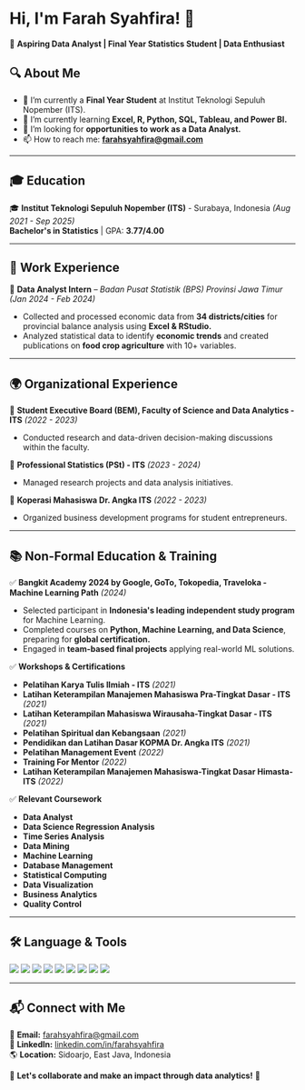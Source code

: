 # Hi, I'm Farah Syahfira! 👋  

🎯 **Aspiring Data Analyst | Final Year Statistics Student | Data Enthusiast**  

## 🔍 About Me  
- 🔭 I’m currently a **Final Year Student** at Institut Teknologi Sepuluh Nopember (ITS).  
- 🌱 I’m currently learning **Excel, R, Python, SQL, Tableau, and Power BI.**  
- 👯 I’m looking for **opportunities to work as a Data Analyst.**  
- 📫 How to reach me: **farahsyahfira@gmail.com**  

---

## 🎓 Education  
🎓 **Institut Teknologi Sepuluh Nopember (ITS)** - Surabaya, Indonesia *(Aug 2021 - Sep 2025)*  
**Bachelor's in Statistics** | GPA: **3.77/4.00**  

---

## 💼 Work Experience  
🔹 **Data Analyst Intern** – *Badan Pusat Statistik (BPS) Provinsi Jawa Timur* *(Jan 2024 - Feb 2024)*  
- Collected and processed economic data from **34 districts/cities** for provincial balance analysis using **Excel & RStudio.**  
- Analyzed statistical data to identify **economic trends** and created publications on **food crop agriculture** with 10+ variables.  

---

## 🌍 Organizational Experience  
🔹 **Student Executive Board (BEM), Faculty of Science and Data Analytics - ITS** *(2022 - 2023)*  
- Conducted research and data-driven decision-making discussions within the faculty.  

🔹 **Professional Statistics (PSt) - ITS** *(2023 - 2024)*  
- Managed research projects and data analysis initiatives.  

🔹 **Koperasi Mahasiswa Dr. Angka ITS** *(2022 - 2023)*  
- Organized business development programs for student entrepreneurs.  

---

## 📚 Non-Formal Education & Training  
✅ **Bangkit Academy 2024 by Google, GoTo, Tokopedia, Traveloka - Machine Learning Path** *(2024)*  
- Selected participant in **Indonesia's leading independent study program** for Machine Learning.  
- Completed courses on **Python, Machine Learning, and Data Science**, preparing for **global certification.**  
- Engaged in **team-based final projects** applying real-world ML solutions.  

✅ **Workshops & Certifications**  
- **Pelatihan Karya Tulis Ilmiah - ITS** *(2021)*  
- **Latihan Keterampilan Manajemen Mahasiswa Pra-Tingkat Dasar - ITS** *(2021)*  
- **Latihan Keterampilan Mahasiswa Wirausaha-Tingkat Dasar - ITS** *(2021)*  
- **Pelatihan Spiritual dan Kebangsaan** *(2021)*  
- **Pendidikan dan Latihan Dasar KOPMA Dr. Angka ITS** *(2021)*  
- **Pelatihan Management Event** *(2022)*  
- **Training For Mentor** *(2022)*  
- **Latihan Keterampilan Manajemen Mahasiswa-Tingkat Dasar Himasta-ITS** *(2022)*  

✅ **Relevant Coursework**  
- **Data Analyst**  
- **Data Science Regression Analysis**  
- **Time Series Analysis**  
- **Data Mining**  
- **Machine Learning**  
- **Database Management**  
- **Statistical Computing**  
- **Data Visualization**  
- **Business Analytics**  
- **Quality Control**  

---

## 🛠 Language & Tools  

<p align="left">
  <img src="https://img.shields.io/badge/Python-3776AB?style=for-the-badge&logo=python&logoColor=white" />
  <img src="https://img.shields.io/badge/R-276DC3?style=for-the-badge&logo=r&logoColor=white" />
  <img src="https://img.shields.io/badge/MySQL-4479A1?style=for-the-badge&logo=mysql&logoColor=white" />
  <img src="https://img.shields.io/badge/Tableau-E97627?style=for-the-badge&logo=tableau&logoColor=white" />
  <img src="https://img.shields.io/badge/Power_BI-F2C811?style=for-the-badge&logo=power-bi&logoColor=black" />
  <img src="https://img.shields.io/badge/Looker_Studio-4285F4?style=for-the-badge&logo=looker-studio&logoColor=white" />
  <img src="https://img.shields.io/badge/Excel-217346?style=for-the-badge&logo=microsoft-excel&logoColor=white" />
  <img src="https://img.shields.io/badge/Minitab-003F87?style=for-the-badge&logo=minitab&logoColor=white" />
  <img src="https://img.shields.io/badge/SPSS-002A8F?style=for-the-badge&logo=ibm&logoColor=white" />
</p>


---

## 📬 Connect with Me  
📧 **Email:** farahsyahfira@gmail.com  
🔗 **LinkedIn:** [linkedin.com/in/farahsyahfira](https://www.linkedin.com/in/farahsyahfira)  
🌎 **Location:** Sidoarjo, East Java, Indonesia  

🚀 **Let's collaborate and make an impact through data analytics!** 🚀  
